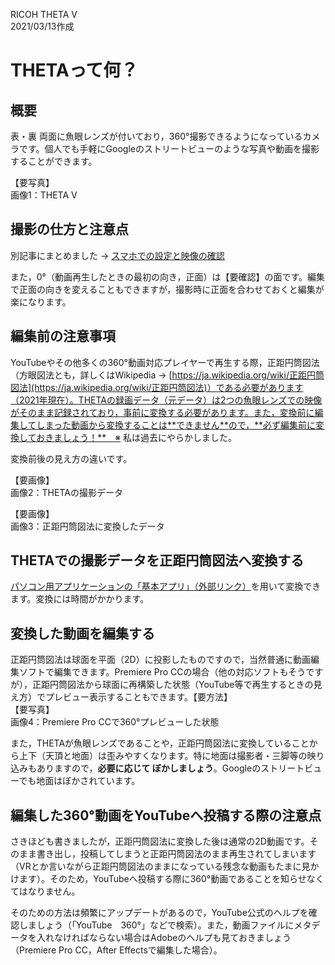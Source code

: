 RICOH THETA V  
2021/03/13作成

# THETAって何？

## 概要

表・裏 両面に魚眼レンズが付いており，360°撮影できるようになっているカメラです。個人でも手軽にGoogleのストリートビューのような写真や動画を撮影することができます。

【要写真】  
画像1：THETA V


## 撮影の仕方と注意点

別記事にまとめました → [スマホでの設定と映像の確認](./setting_up_and_checking_image_with_your_smartphone.md)

また，0°（動画再生したときの最初の向き，正面）は【要確認】の面です。編集で正面の向きを変えることもできますが，撮影時に正面を合わせておくと編集が楽になります。


## 編集前の注意事項

YouTubeやその他多くの360°動画対応プレイヤーで再生する際，正距円筒図法（方眼図法とも，詳しくはWikipedia → [https://ja.wikipedia.org/wiki/正距円筒図法](https://ja.wikipedia.org/wiki/正距円筒図法)）である必要があります（2021年現在）。THETAの録画データ（元データ）は2つの魚眼レンズでの映像がそのまま記録されており，事前に変換する必要があります。また，変換前に編集してしまった動画から変換することは**できません**ので，**必ず編集前に変換しておきましょう！**　※ 私は過去にやらかしました。

変換前後の見え方の違いです。

【要画像】  
画像2：THETAの撮影データ

【要画像】  
画像3：正距円筒図法に変換したデータ


## THETAでの撮影データを正距円筒図法へ変換する

[パソコン用アプリケーションの「基本アプリ」（外部リンク）](https://support.theta360.com/ja/download/)を用いて変換できます。変換には時間がかかります。


## 変換した動画を編集する

正距円筒図法は球面を平面（2D）に投影したものですので，当然普通に動画編集ソフトで編集できます。Premiere Pro CCの場合（他の対応ソフトもそうですが），正距円筒図法から球面に再構築した状態（YouTube等で再生するときの見え方）でプレビュー表示することもできます。【要方法】  
【要写真】  
画像4：Premiere Pro CCで360°プレビューした状態

また，THETAが魚眼レンズであることや，正距円筒図法に変換していることから上下（天頂と地面）は歪みやすくなります。特に地面は撮影者・三脚等の映り込みもありますので，**必要に応じて ぼかしましょう**。Googleのストリートビューでも地面はぼかされています。


## 編集した360°動画をYouTubeへ投稿する際の注意点

さきほども書きましたが，正距円筒図法に変換した後は通常の2D動画です。そのまま書き出し，投稿してしまうと正距円筒図法のまま再生されてしまいます（VRとか言いながら正距円筒図法のままになっている残念な動画もたまに見かけます）。そのため，YouTubeへ投稿する際に360°動画であることを知らせなくてはなりません。

そのための方法は頻繁にアップデートがあるので，YouTube公式のヘルプを確認しましょう（「YouTube　360°」などで検索）。また，動画ファイルにメタデータを入れなければならない場合はAdobeのヘルプも見ておきましょう（Premiere Pro CC，After Effectsで編集した場合）。
